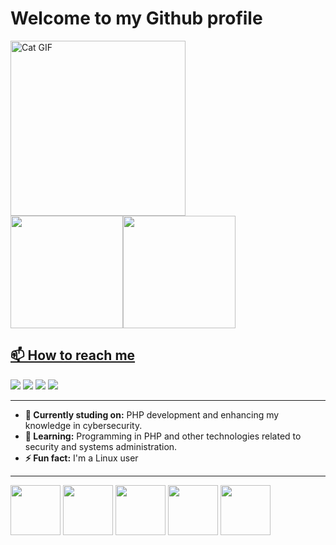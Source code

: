 # Welcome to my Github profile

<img src="https://media1.tenor.com/m/0oONemSpsAwAAAAC/plongus-mcnyale.gif" alt="Cat GIF" width="280px"/>

<div>
<a href="https://github.com/pansiere">
<img loading="lazy" height="180em" src="https://github-readme-stats.vercel.app/api/top-langs/?username=pansiere&layout=compact&langs_count=7&theme=dark"/><img loading="lazy" height="180em" src="https://github-readme-stats.vercel.app/api?username=pansiere&show_icons=true&theme=dark&include_all_commits=true&count_private=true"/>
</div>

## 📫 How to reach me

<div>
<a href="https://www.youtube.com/@PansiereCyberSecurity" target="_blank"><img loading="lazy" src="https://img.shields.io/badge/YouTube-FF0000?style=for-the-badge&logo=youtube&logoColor=white" target="_blank"></a>
<a href = "mailto:ojp027@gmail.com"><img loading="lazy" src="https://img.shields.io/badge/Gmail-D14836?style=for-the-badge&logo=gmail&logoColor=white" target="_blank"></a>
<a href="https://www.linkedin.com/in/seu-usuário-linkedln-aqui" target="_blank"><img loading="lazy" src="https://img.shields.io/badge/-LinkedIn-%230077B5?style=for-the-badge&logo=linkedin&logoColor=white" target="_blank"></a>
<a href="https://wa.me/5527996710677" target="blank"> <img loading="lazy" src="https://img.shields.io/badge/WhatsApp-25D366?style=for-the-badge&logo=whatsapp&logoColor=white" target="_blank"></a>

---

- **🔭 Currently studing on:** PHP development and enhancing my knowledge in cybersecurity.
- **🌱 Learning:** Programming in PHP and other technologies related to security and systems administration.
- **⚡ Fun fact:** I'm a Linux user

---

<img loading="lazy" height=80px width=80px src="https://cdn.jsdelivr.net/gh/devicons/devicon@latest/icons/kubernetes/kubernetes-original.svg" /> <img loading="lazy" height=80px width=80px src="https://cdn.jsdelivr.net/gh/devicons/devicon@latest/icons/docker/docker-original-wordmark.svg" /> <img loading="lazy" height=80px width=80px src="https://cdn.jsdelivr.net/gh/devicons/devicon@latest/icons/linux/linux-original.svg" /> <img  loading="lazy" height=80px width=80px src="https://cdn.jsdelivr.net/gh/devicons/devicon@latest/icons/php/php-original.svg" /> <img loading="lazy" height=80px width=80px src="https://cdn.jsdelivr.net/gh/devicons/devicon@latest/icons/azuresqldatabase/azuresqldatabase-original.svg" />
